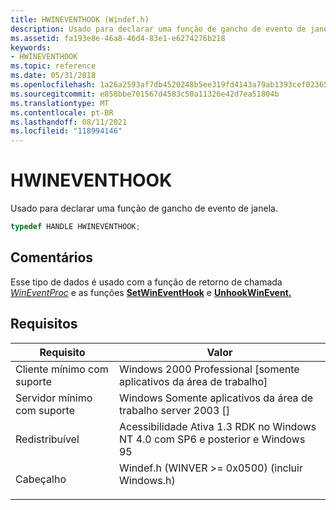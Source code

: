 ```yaml
---
title: HWINEVENTHOOK (Windef.h)
description: Usado para declarar uma função de gancho de evento de janela.
ms.assetid: fa193e8e-46a8-46d4-83e1-e6274276b218
keywords:
- HWINEVENTHOOK
ms.topic: reference
ms.date: 05/31/2018
ms.openlocfilehash: 1a26a2593af7db4520248b5ee319fd4143a79ab1393cef02365d1fe3ea8cc3f2
ms.sourcegitcommit: e858bbe701567d4583c50a11326e42d7ea51804b
ms.translationtype: MT
ms.contentlocale: pt-BR
ms.lasthandoff: 08/11/2021
ms.locfileid: "118994146"
---
```

# <a name="hwineventhook"></a>HWINEVENTHOOK

Usado para declarar uma função de gancho de evento de janela.


```C++
typedef HANDLE HWINEVENTHOOK;
```



## <a name="remarks"></a>Comentários

Esse tipo de dados é usado com a função de retorno de chamada [*WinEventProc*](/windows/desktop/api/Winuser/nc-winuser-wineventproc) e as funções [**SetWinEventHook**](/windows/desktop/api/Winuser/nf-winuser-setwineventhook) e [**UnhookWinEvent.**](/windows/desktop/api/Winuser/nf-winuser-unhookwinevent)

## <a name="requirements"></a>Requisitos



| Requisito | Valor |
|-------------------------------------|-------------------------------------------------------------------------------------------------------------------------------|
| Cliente mínimo com suporte<br/> | Windows 2000 Professional \[somente aplicativos da área de trabalho\]<br/>                                                                    |
| Servidor mínimo com suporte<br/> | Windows Somente aplicativos da área de trabalho server 2003 \[\]<br/>                                                                          |
| Redistribuível<br/>          | Acessibilidade Ativa 1.3 RDK no Windows NT 4.0 com SP6 e posterior e Windows 95<br/>                                   |
| Cabeçalho<br/>                   | <dl> <dt>Windef.h (WINVER >= 0x0500) (incluir Windows.h)</dt> </dl> |



 

 





